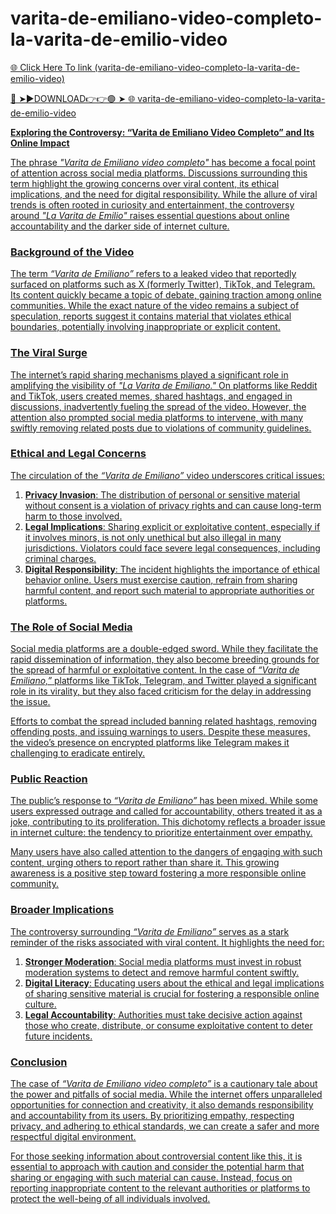 # varita-de-emiliano-video-completo-la-varita-de-emilio-video

<a href="https://fifa55ballz.com/nmmkgutu"> 🌐 Click Here To link (varita-de-emiliano-video-completo-la-varita-de-emilio-video)

🔴 ➤►DOWNLOAD👉👉🟢 ➤  <a href="https://fifa55ballz.com/nmmkgutu"> 🌐 varita-de-emiliano-video-completo-la-varita-de-emilio-video

**Exploring the Controversy: “Varita de Emiliano Video Completo” and Its Online Impact**  

The phrase *"Varita de Emiliano video completo"* has become a focal point of attention across social media platforms. Discussions surrounding this term highlight the growing concerns over viral content, its ethical implications, and the need for digital responsibility. While the allure of viral trends is often rooted in curiosity and entertainment, the controversy around *"La Varita de Emilio"* raises essential questions about online accountability and the darker side of internet culture.

### Background of the Video  

The term *“Varita de Emiliano”* refers to a leaked video that reportedly surfaced on platforms such as X (formerly Twitter), TikTok, and Telegram. Its content quickly became a topic of debate, gaining traction among online communities. While the exact nature of the video remains a subject of speculation, reports suggest it contains material that violates ethical boundaries, potentially involving inappropriate or explicit content.  

### The Viral Surge  

The internet’s rapid sharing mechanisms played a significant role in amplifying the visibility of *"La Varita de Emiliano."* On platforms like Reddit and TikTok, users created memes, shared hashtags, and engaged in discussions, inadvertently fueling the spread of the video. However, the attention also prompted social media platforms to intervene, with many swiftly removing related posts due to violations of community guidelines.  

### Ethical and Legal Concerns  

The circulation of the *“Varita de Emiliano”* video underscores critical issues:  
1. **Privacy Invasion**: The distribution of personal or sensitive material without consent is a violation of privacy rights and can cause long-term harm to those involved.  
2. **Legal Implications**: Sharing explicit or exploitative content, especially if it involves minors, is not only unethical but also illegal in many jurisdictions. Violators could face severe legal consequences, including criminal charges.  
3. **Digital Responsibility**: The incident highlights the importance of ethical behavior online. Users must exercise caution, refrain from sharing harmful content, and report such material to appropriate authorities or platforms.  

### The Role of Social Media  

Social media platforms are a double-edged sword. While they facilitate the rapid dissemination of information, they also become breeding grounds for the spread of harmful or exploitative content. In the case of *“Varita de Emiliano,”* platforms like TikTok, Telegram, and Twitter played a significant role in its virality, but they also faced criticism for the delay in addressing the issue.  

Efforts to combat the spread included banning related hashtags, removing offending posts, and issuing warnings to users. Despite these measures, the video’s presence on encrypted platforms like Telegram makes it challenging to eradicate entirely.  

### Public Reaction  

The public’s response to *“Varita de Emiliano”* has been mixed. While some users expressed outrage and called for accountability, others treated it as a joke, contributing to its proliferation. This dichotomy reflects a broader issue in internet culture: the tendency to prioritize entertainment over empathy.  

Many users have also called attention to the dangers of engaging with such content, urging others to report rather than share it. This growing awareness is a positive step toward fostering a more responsible online community.  

### Broader Implications  

The controversy surrounding *“Varita de Emiliano”* serves as a stark reminder of the risks associated with viral content. It highlights the need for:  
1. **Stronger Moderation**: Social media platforms must invest in robust moderation systems to detect and remove harmful content swiftly.  
2. **Digital Literacy**: Educating users about the ethical and legal implications of sharing sensitive material is crucial for fostering a responsible online culture.  
3. **Legal Accountability**: Authorities must take decisive action against those who create, distribute, or consume exploitative content to deter future incidents.  

### Conclusion  

The case of *“Varita de Emiliano video completo”* is a cautionary tale about the power and pitfalls of social media. While the internet offers unparalleled opportunities for connection and creativity, it also demands responsibility and accountability from its users. By prioritizing empathy, respecting privacy, and adhering to ethical standards, we can create a safer and more respectful digital environment.  

For those seeking information about controversial content like this, it is essential to approach with caution and consider the potential harm that sharing or engaging with such material can cause. Instead, focus on reporting inappropriate content to the relevant authorities or platforms to protect the well-being of all individuals involved.






